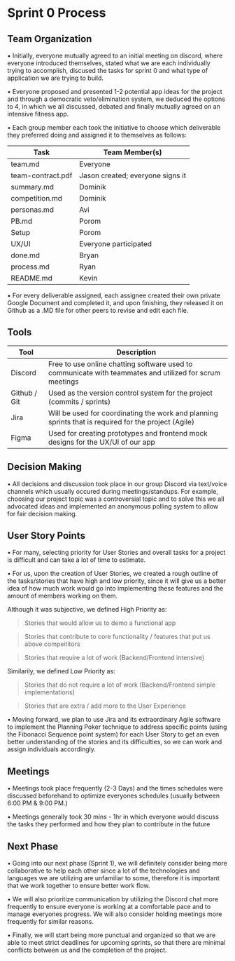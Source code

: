 # Sprint 0 Process

## Team Organization

• Initially, everyone mutually agreed to an initial meeting on discord, where everyone introduced themselves, stated what we are each individually trying to  accomplish,   discused the tasks for sprint 0 and what type of application we are trying to build. 

• Everyone proposed and presented 1-2 potential app ideas for the project and through a democratic veto/elimination system, we deduced the options to 4, in which we all   discussed, debated and finally mutually agreed on an intensive fitness app.

• Each group member each took the initiative to choose which deliverable they preferred doing and assigned it to themselves as follows:  


| Task | Team Member(s) |
| ----------- | ----------- | 
| team.md | Everyone |
| team-contract.pdf | Jason created; everyone signs it |
| summary.md | Dominik | 
| competition.md | Dominik | 
| personas.md | Avi |
| PB.md | Porom |
| Setup | Porom |
| UX/UI | Everyone participated |
| done.md | Bryan |
| process.md | Ryan |
| README.md | Kevin |


• For every deliverable assigned, each assignee created their own private Google Document and completed it, and upon finishing, they released it on Github as a .MD file for other peers to revise and edit each file. 

## Tools

| Tool | Description |
| ----------- | ----------- | 
| Discord | Free to use online chatting software used to communicate with teammates and utilized for scrum meetings |
| Github / Git | Used as the version control system for the project (commits / sprints) |
| Jira | Will be used for coordinating the work and planning sprints that is required for the project (Agile) |
| Figma | Used for creating prototypes and frontend mock designs for the UX/UI of our app |

## Decision Making

• All decisions and discussion took place in our group Discord via text/voice channels which usually occured during meetings/standups. For example, choosing our project topic was a controversial topic and to solve this we all advocated ideas and implemented an anonymous polling system to allow for fair decision making.   

## User Story Points

• For many, selecting priority for User Stories and overall tasks for a project is difficult and can take a lot of time to estimate. 

• For us, upon the creation of User Stories, we created a rough outline of the tasks/stories that have high and low priority, since it will give us a better idea of how much work would go into implementing these features and the amount of members working on them.

Although it was subjective, we defined High Priority as:

> Stories that would allow us to demo a functional app

> Stories that contribute to core functionality / features that put us above compeititors

> Stories that require a lot of work (Backend/Frontend intensive)


Similarily, we defined Low Priority as:
  
> Stories that do not require a lot of work (Backend/Frontend simple implementations)

> Stories that are extra / add more to the User Experience

• Moving forward, we plan to use Jira and its extraordinary Agile software to implement the Planning Poker technique to address specific points (using the Fibonacci Sequence point system) for each User Story to get an even better understanding of the stories and its difficulties, so we can work and assign individuals accordingly.  


## Meetings

• Meetings took place frequently (2-3 Days) and the times schedules were discussed beforehand to optimize everyones schedules (usually between 6:00 PM & 9:00 PM.) 

• Meetings generally took 30 mins - 1hr in which everyone would discuss the tasks they performed and how they plan to contribute in the future 

## Next Phase

• Going into our next phase (Sprint 1), we will definitely consider being more collaborative to help each other since a lot of the technologies and languages we are utilizing are unfamiliar to some, therefore it is important that we work together to ensure better work flow. 

• We will also prioritize communication by utilizing the Discord chat more frequently to ensure everyone is working at a comfortable pace and to manage everyones progress. We will also consider holding meetings more frequently for similar reasons.

• Finally, we will start being more punctual and organized so that we are able to meet strict deadlines for upcoming sprints, so that there are minimal conflicts between us and the completion of the project. 

